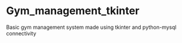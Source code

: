 # Gym_management_tkinter
Basic gym management system made using tkinter and python-mysql connectivity
